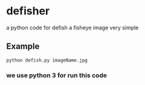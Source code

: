# defisher
a python code for defish a fisheye image very simple

## Example
`python defish.py imageName.jpg`

### we use python 3 for run this code
